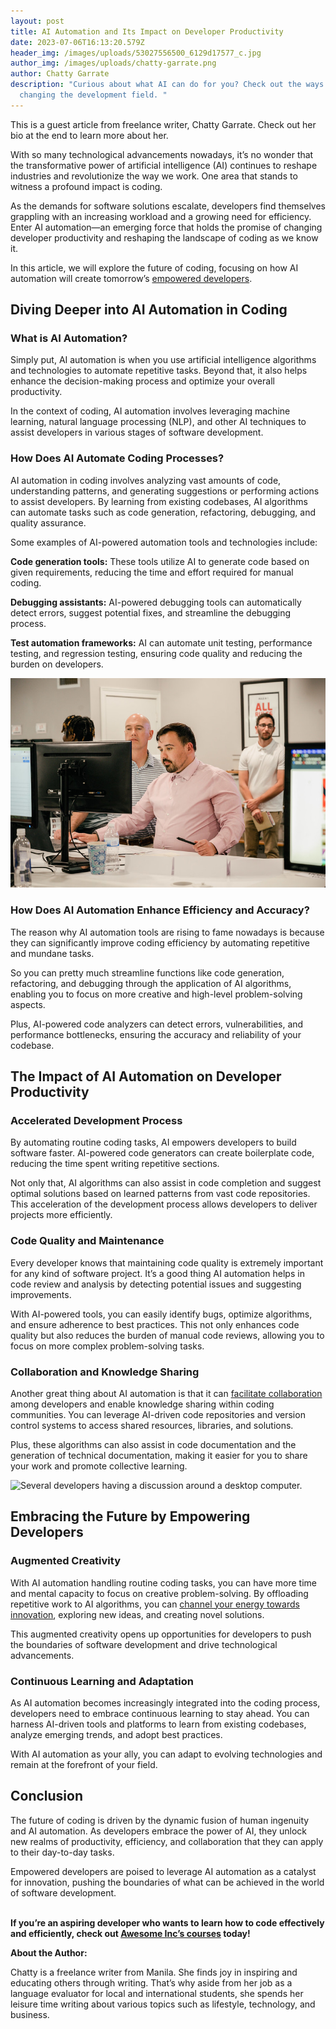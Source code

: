 ```yaml
---
layout: post
title: AI Automation and Its Impact on Developer Productivity
date: 2023-07-06T16:13:20.579Z
header_img: /images/uploads/53027556500_6129d17577_c.jpg
author_img: /images/uploads/chatty-garrate.png
author: Chatty Garrate
description: "Curious about what AI can do for you? Check out the ways its
  changing the development field. "
---
```

This is a guest article from freelance writer, Chatty Garrate. Check out her bio at the end to learn more about her.

With so many technological advancements nowadays, it’s no wonder that the transformative power of artificial intelligence (AI) continues to reshape industries and revolutionize the way we work. One area that stands to witness a profound impact is coding. 

As the demands for software solutions escalate, developers find themselves grappling with an increasing workload and a growing need for efficiency. Enter AI automation—an emerging force that holds the promise of changing developer productivity and reshaping the landscape of coding as we know it.

In this article, we will explore the future of coding, focusing on how AI automation will create tomorrow’s [empowered developers](https://www.arnica.io/blog/empowering-developers-to-help-strengthen-your-security-team). 

## Diving Deeper into AI Automation in Coding

### What is AI Automation? 

Simply put, AI automation is when you use artificial intelligence algorithms and technologies to automate repetitive tasks. Beyond that, it also helps enhance the decision-making process and optimize your overall productivity. 

In the context of coding, AI automation involves leveraging machine learning, natural language processing (NLP), and other AI techniques to assist developers in various stages of software development. 

### How Does AI Automate Coding Processes?

AI automation in coding involves analyzing vast amounts of code, understanding patterns, and generating suggestions or performing actions to assist developers. By learning from existing codebases, AI algorithms can automate tasks such as code generation, refactoring, debugging, and quality assurance.

Some examples of AI-powered automation tools and technologies include: 

**Code generation tools:** These tools utilize AI to generate code based on given requirements, reducing the time and effort required for manual coding.

**Debugging assistants:** AI-powered debugging tools can automatically detect errors, suggest potential fixes, and streamline the debugging process.

**Test automation frameworks:** AI can automate unit testing, performance testing, and regression testing, ensuring code quality and reducing the burden on developers.

![Two men focused on content on a computer screen. ](/images/uploads/52084845646_96918e5400_c.jpg)

### How Does AI Automation Enhance Efficiency and Accuracy? 

The reason why AI automation tools are rising to fame nowadays is because they can significantly improve coding efficiency by automating repetitive and mundane tasks. 

So you can pretty much streamline functions like code generation, refactoring, and debugging through the application of AI algorithms, enabling you to focus on more creative and high-level problem-solving aspects. 

Plus, AI-powered code analyzers can detect errors, vulnerabilities, and performance bottlenecks, ensuring the accuracy and reliability of your codebase. 

## The Impact of AI Automation on Developer Productivity 

### Accelerated Development Process 

By automating routine coding tasks, AI empowers developers to build software faster. AI-powered code generators can create boilerplate code, reducing the time spent writing repetitive sections. 

Not only that, AI algorithms can also assist in code completion and suggest optimal solutions based on learned patterns from vast code repositories. This acceleration of the development process allows developers to deliver projects more efficiently. 

### Code Quality and Maintenance 

Every developer knows that maintaining code quality is extremely important for any kind of software project. It’s a good thing AI automation helps in code review and analysis by detecting potential issues and suggesting improvements. 

With AI-powered tools, you can easily identify bugs, optimize algorithms, and ensure adherence to best practices. This not only enhances code quality but also reduces the burden of manual code reviews, allowing you to focus on more complex problem-solving tasks. 

### Collaboration and Knowledge Sharing 

Another great thing about AI automation is that it can [facilitate collaboration](https://www.awesomeinc.org/blog/teamwork-makes-the-dream-work) among developers and enable knowledge sharing within coding communities. You can leverage AI-driven code repositories and version control systems to access shared resources, libraries, and solutions.

Plus, these algorithms can also assist in code documentation and the generation of technical documentation, making it easier for you to share your work and promote collective learning. 

![Several developers having a discussion around a desktop computer. ](https://lh6.googleusercontent.com/XiSkce7QgK31AlyHB6S--bKRKMHzBmGlU3eKPxpxeL2tjlJjRNlm9pos6cPymvwSyPwIWc5U1ayG1o6mVenniJL3R83XCTg5ETiKtLsXKKGC-cZ1iIJi5aU1pNiG99WrbzOY4t2dQOwQWerC-N7ydxk)

## Embracing the Future by Empowering Developers 

### Augmented Creativity 

With AI automation handling routine coding tasks, you can have more time and mental capacity to focus on creative problem-solving. By offloading repetitive work to AI algorithms, you can [channel your energy towards innovation](https://www.awesomeinc.org/blog/3-habits-to-becoming-a-more-innovative-employee), exploring new ideas, and creating novel solutions. 

This augmented creativity opens up opportunities for developers to push the boundaries of software development and drive technological advancements.

### Continuous Learning and Adaptation

As AI automation becomes increasingly integrated into the coding process, developers need to embrace continuous learning to stay ahead. You can harness AI-driven tools and platforms to learn from existing codebases, analyze emerging trends, and adopt best practices. 

With AI automation as your ally, you can adapt to evolving technologies and remain at the forefront of your field.

## Conclusion 

The future of coding is driven by the dynamic fusion of human ingenuity and AI automation. As developers embrace the power of AI, they unlock new realms of productivity, efficiency, and collaboration that they can apply to their day-to-day tasks. 

Empowered developers are poised to leverage AI automation as a catalyst for innovation, pushing the boundaries of what can be achieved in the world of software development. 

**\
If you’re an aspiring developer who wants to learn how to code effectively and efficiently, check out [Awesome Inc’s courses](https://www.awesomeinc.org/learn) today!**

**A﻿bout the Author:**

Chatty is a freelance writer from Manila. She finds joy in inspiring and educating others through writing. That’s why aside from her job as a language evaluator for local and international students, she spends her leisure time writing about various topics such as lifestyle, technology, and business.